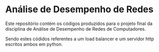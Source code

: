 # Análise de Desempenho de Redes
Este repositório contém os códigos produzidos para o projeto final da disciplina de Análise de Desempenho de Redes de Computadores.

Sendo estes códidos referentes a um load balancer e um servidor http escritos ambos em python.
